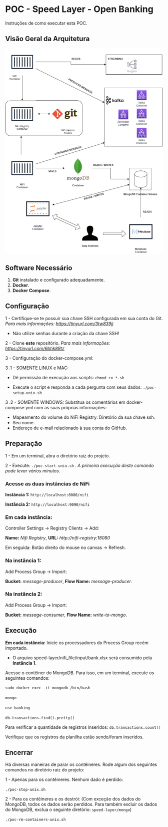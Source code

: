 # POC - Speed Layer - Open Banking

Instruções de como executar esta POC.

## Visão Geral da Arquitetura

![Arquitetura - Visão Geral](SpeedLayer.jpg)

## Software Necessário

 1. **Git** instalado e configurado adequadamente.
 2. **Docker**.
 3. **Docker Compose**.

## Configuração

1 -  Certifique-se te possuir sua chave SSH configurada em sua conta do Git. *Para mais informações: https://tinyurl.com/3tw839jj*

 - Não utilize senhas durante a criação da chave SSH!
 
2 - Clone **este** repositório. *Para mais informações: https://tinyurl.com/6bhk89tz*

3 - Configuração do docker-compose.yml:

3 .1 - SOMENTE LINUX e MAC:

- Dê permissão de execução aos scripts:
`chmod +x *.sh`

- Execute o script e responda a cada pergunta com seus dados:
`./poc-setup-unix.sh`

3 .2 - SOMENTE WINDOWS: Substitua os comentários em docker-compose.yml com as suas próprias informações:
 
 - Mapeamento do volume do NiFi Registry: Diretório da sua chave ssh.
 - Seu nome.
 - Endereço de e-mail relacionado à sua conta do GitHub.

## Preparação

1 - Em um terminal, abra o diretório raiz do projeto.

2 - Execute: `./poc-start-unix.sh` .  *A primeira execução deste comando pode levar vários minutos.*

### Acesse as duas instâncias de NiFi
**Instância 1:** `http://localhost:8080/nifi`

**Instância 2:** `http://localhost:9090/nifi`


### Em cada instância:
Controller Settings -> Registry Clients -> Add:

**Name:** *Nifi Registry*, **URL:** *http://nifi-registry:18080*

Em seguida: Botão direito do mouse no canvas -> Refresh.


### Na instância 1:
Add Process Group -> Import:

**Bucket:** *message-producer*, **Flow Name:** *message-producer*.


### Na instância 2:
Add Process Group -> Import:

**Bucket:** *message-consumer*, **Flow Name:** *write-to-mongo*.


## Execução
**Em cada instância:**  Inicie os processadores do Process Group recém importado.

 - O arquivo speed-layer/nifi_file/input/bank.xlsx será consumido pela **Instância 1**.
 
 Acesse o contêiner do MongoDB. Para isso, em um terminal, execute os seguintes comandos:

    sudo docker exec -it mongodb /bin/bash
        
    mongo

    use banking

    db.transactions.find().pretty()

Para verificar a quantidade de registros inseridos:
`db.transactions.count()`

Verifique que os registros da planilha estão sendo/foram inseridos.

## Encerrar
Há diversas maneiras de parar os contêineres. Rode algum dos seguintes comandos no diretório raiz do projeto: 

1 - Apenas para os contêineres. Nenhum dado é perdido:

`./poc-stop-unix.sh`

2 - Para os contêineres e os destrói: (Com exceção dos dados do MongoDB, todos os dados serão perdidos. Para também excluir os dados do MongoDB, exclua o seguinte diretório: `speed-layer/mongo`)

`./poc-rm-containers-unix.sh`


